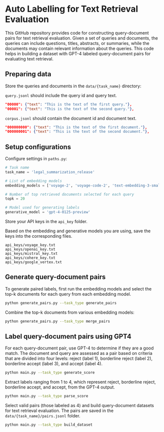 # Auto Labelling for Text Retrieval Evaluation
This GitHub repository provides code for constructing query-document pairs for text retrieval evaluation. Given a set of queries and documents, the queries can include questions, titles, abstracts, or summaries, while the documents may contain relevant information about the queries. This code helps in building a dataset with GPT-4 labeled query-document pairs for evaluating text retrieval.

## Preparing data
Store the queries and documents in the `data/{task_name}` directory:

`query.jsonl` should include the query id and query text.
```json
"00000": {"text": "This is the text of the first query."},
"00001": {"text": "This is the text of the second query."},
```

`corpus.jsonl` should contain the document id and document text.
```json
"000000000": {"text": "This is the text of the first document."},
"000000001": {"text": "This is the text of the second document."},
```

## Setup configurations

Configure settings in `paths.py`: 
```python
# Task name
task_name = 'legal_summarization_release'

# List of embedding models
embedding_models = ['voyage-2', 'voyage-code-2', 'text-embedding-3-small', 'text-embedding-3-large', 'embed-english-v3.0', 'mistral', 'googlecloud_textembedding-gecko@latest']

# Number of top retrieved documents selected for each query
topk = 20

# Model used for generating labels
generative_model = 'gpt-4-0125-preview'
```

Store your API keys in the `api_key` folder. 

Based on the embedding and generative models you are using, save the keys into the corresponding files.

    api_keys/voyage_key.txt
    api_keys/openai_key.txt
    api_keys/mistral_key.txt
    api_keys/cohere_key.txt
    api_keys/google_vertex.txt

## Generate query-document pairs

To generate paired labels, first run the embedding models and select the top-k documents for each query from each embedding model.

```bash
python generate_pairs.py --task_type generate_pairs
```

Combine the top-k documents from various embedding models:

```bash
python generate_pairs.py --task_type merge_pairs
```

## Label query-document pairs using GPT4

For each query-document pair, use GPT-4 to determine if they are a good match. The document and query are assessed as a pair based on criteria that are divided into four levels: reject (label 1), borderline reject (label 2), borderline accept (label 3), and accept (label 4).

```bash
python main.py --task_type generate_score
```

Extract labels ranging from 1 to 4, which represent reject, borderline reject, borderline accept, and accept, from the GPT-4 output.

```bash
python main.py --task_type parse_score
```

Select valid pairs (those labeled as 4) and build query-document datasets for text retrieval evaluation. The pairs are saved in the `data/{task_name}/pairs.jsonl` folder.

```bash
python main.py --task_type build_dataset
```